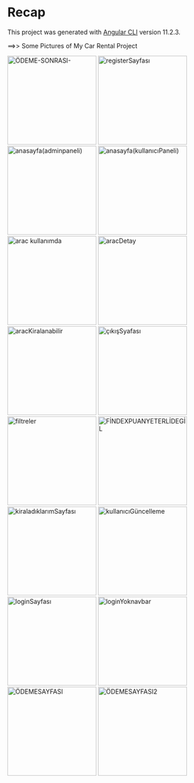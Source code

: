 # Recap

This project was generated with [Angular CLI](https://github.com/angular/angular-cli) version 11.2.3.

==>> Some Pictures of My Car Rental Project
<p float="left">
<img width="200" alt="ÖDEME-SONRASI-" src="https://user-images.githubusercontent.com/72138973/113512027-790f0980-956b-11eb-916b-20b183acd13c.png"/>
<img width="200" alt="registerSayfası" src="https://user-images.githubusercontent.com/72138973/113512030-7ad8cd00-956b-11eb-8fc0-54b6cfedad68.png"/>
<img width="200" alt="anasayfa(adminpaneli)" src="https://user-images.githubusercontent.com/72138973/113512032-7b716380-956b-11eb-8431-71e576308ef4.png"/>
<img width="200" alt="anasayfa(kullanıcıPaneli)" src="https://user-images.githubusercontent.com/72138973/113512037-80361780-956b-11eb-8bfb-36eaa68f9c75.png">
<img width="200" alt="arac kullanımda" src="https://user-images.githubusercontent.com/72138973/113512039-83c99e80-956b-11eb-8908-aeedaec31166.png">
<img width="200" alt="aracDetay" src="https://user-images.githubusercontent.com/72138973/113512040-84623500-956b-11eb-86f5-1c1f4a4aca93.png">
<img width="200" alt="aracKiralanabilir" src="https://user-images.githubusercontent.com/72138973/113512043-8af0ac80-956b-11eb-8b6e-cc09f1a0cdde.png">
<img width="200" alt="çıkışSyafası" src="https://user-images.githubusercontent.com/72138973/113512044-8b894300-956b-11eb-9a90-83e7f5fa32c2.png">
<img width="200" alt="filtreler" src="https://user-images.githubusercontent.com/72138973/113512045-8cba7000-956b-11eb-9644-93191abacf34.png">
<img width="200" alt="FİNDEXPUANYETERLİDEGİL" src="https://user-images.githubusercontent.com/72138973/113512047-8f1cca00-956b-11eb-92f0-37b74ab4c5f0.png">
<img width="200" alt="kiraladıklarımSayfası" src="https://user-images.githubusercontent.com/72138973/113512048-904df700-956b-11eb-8310-b48fc3f6fb97.png">
<img width="200" alt="kullanıcıGüncelleme" src="https://user-images.githubusercontent.com/72138973/113512049-90e68d80-956b-11eb-84cb-1f50fc93c9e9.png">
<img width="200" alt="loginSayfası" src="https://user-images.githubusercontent.com/72138973/113512051-9217ba80-956b-11eb-9d43-edc369aba020.png">
<img width="200" alt="loginYoknavbar" src="https://user-images.githubusercontent.com/72138973/113512053-9348e780-956b-11eb-8694-50a722dfa1a4.png">
<img width="200" alt="ÖDEMESAYFASI" src="https://user-images.githubusercontent.com/72138973/113512058-98a63200-956b-11eb-826a-923b3db9c481.png">
<img width="200" alt="ÖDEMESAYFASI2" src="https://user-images.githubusercontent.com/72138973/113512060-99d75f00-956b-11eb-8734-83a8ae822ef3.png">
</p>
